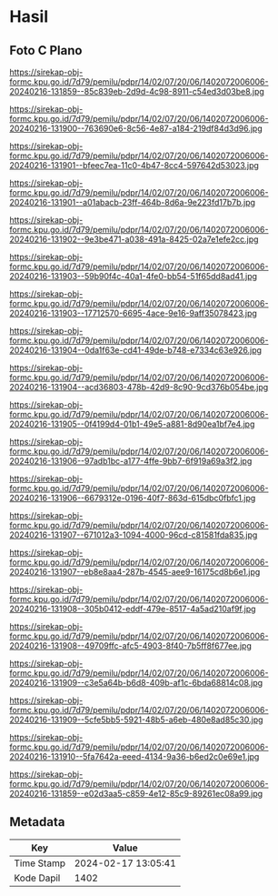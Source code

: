 # Hasil

## Foto C Plano

https://sirekap-obj-formc.kpu.go.id/7d79/pemilu/pdpr/14/02/07/20/06/1402072006006-20240216-131859--85c839eb-2d9d-4c98-8911-c54ed3d03be8.jpg

https://sirekap-obj-formc.kpu.go.id/7d79/pemilu/pdpr/14/02/07/20/06/1402072006006-20240216-131900--763690e6-8c56-4e87-a184-219df84d3d96.jpg

https://sirekap-obj-formc.kpu.go.id/7d79/pemilu/pdpr/14/02/07/20/06/1402072006006-20240216-131901--bfeec7ea-11c0-4b47-8cc4-597642d53023.jpg

https://sirekap-obj-formc.kpu.go.id/7d79/pemilu/pdpr/14/02/07/20/06/1402072006006-20240216-131901--a01abacb-23ff-464b-8d6a-9e223fd17b7b.jpg

https://sirekap-obj-formc.kpu.go.id/7d79/pemilu/pdpr/14/02/07/20/06/1402072006006-20240216-131902--9e3be471-a038-491a-8425-02a7e1efe2cc.jpg

https://sirekap-obj-formc.kpu.go.id/7d79/pemilu/pdpr/14/02/07/20/06/1402072006006-20240216-131903--59b90f4c-40a1-4fe0-bb54-51f65dd8ad41.jpg

https://sirekap-obj-formc.kpu.go.id/7d79/pemilu/pdpr/14/02/07/20/06/1402072006006-20240216-131903--17712570-6695-4ace-9e16-9aff35078423.jpg

https://sirekap-obj-formc.kpu.go.id/7d79/pemilu/pdpr/14/02/07/20/06/1402072006006-20240216-131904--0da1f63e-cd41-49de-b748-e7334c63e926.jpg

https://sirekap-obj-formc.kpu.go.id/7d79/pemilu/pdpr/14/02/07/20/06/1402072006006-20240216-131904--acd36803-478b-42d9-8c90-9cd376b054be.jpg

https://sirekap-obj-formc.kpu.go.id/7d79/pemilu/pdpr/14/02/07/20/06/1402072006006-20240216-131905--0f4199d4-01b1-49e5-a881-8d90ea1bf7e4.jpg

https://sirekap-obj-formc.kpu.go.id/7d79/pemilu/pdpr/14/02/07/20/06/1402072006006-20240216-131906--97adb1bc-a177-4ffe-9bb7-6f919a69a3f2.jpg

https://sirekap-obj-formc.kpu.go.id/7d79/pemilu/pdpr/14/02/07/20/06/1402072006006-20240216-131906--6679312e-0196-40f7-863d-615dbc0fbfc1.jpg

https://sirekap-obj-formc.kpu.go.id/7d79/pemilu/pdpr/14/02/07/20/06/1402072006006-20240216-131907--671012a3-1094-4000-96cd-c81581fda835.jpg

https://sirekap-obj-formc.kpu.go.id/7d79/pemilu/pdpr/14/02/07/20/06/1402072006006-20240216-131907--eb8e8aa4-287b-4545-aee9-16175cd8b6e1.jpg

https://sirekap-obj-formc.kpu.go.id/7d79/pemilu/pdpr/14/02/07/20/06/1402072006006-20240216-131908--305b0412-eddf-479e-8517-4a5ad210af9f.jpg

https://sirekap-obj-formc.kpu.go.id/7d79/pemilu/pdpr/14/02/07/20/06/1402072006006-20240216-131908--49709ffc-afc5-4903-8f40-7b5ff8f677ee.jpg

https://sirekap-obj-formc.kpu.go.id/7d79/pemilu/pdpr/14/02/07/20/06/1402072006006-20240216-131909--c3e5a64b-b6d8-409b-af1c-6bda68814c08.jpg

https://sirekap-obj-formc.kpu.go.id/7d79/pemilu/pdpr/14/02/07/20/06/1402072006006-20240216-131909--5cfe5bb5-5921-48b5-a6eb-480e8ad85c30.jpg

https://sirekap-obj-formc.kpu.go.id/7d79/pemilu/pdpr/14/02/07/20/06/1402072006006-20240216-131910--5fa7642a-eeed-4134-9a36-b6ed2c0e69e1.jpg

https://sirekap-obj-formc.kpu.go.id/7d79/pemilu/pdpr/14/02/07/20/06/1402072006006-20240216-131859--e02d3aa5-c859-4e12-85c9-89261ec08a99.jpg


## Metadata

| Key        | Value               |
| ---------- | ------------------- |
| Time Stamp | 2024-02-17 13:05:41 |
| Kode Dapil | 1402                |



